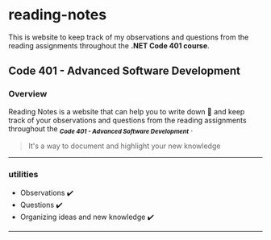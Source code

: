 # reading-notes
This is website to keep track of my observations and questions from the reading assignments throughout the **.NET Code 401 course**.

## Code 401 - Advanced Software Development

### Overview
Reading Notes is a website that can help you to write down 	:memo:
 and keep track of your observations and questions from the reading assignments throughout the <sub>***Code 401 - Advanced Software Development***</sub> .


> It's a way to document and highlight your new knowledge

___

### utilities

-  Observations :heavy_check_mark:
-  Questions :heavy_check_mark:
-  Organizing ideas and new knowledge :heavy_check_mark:

___
